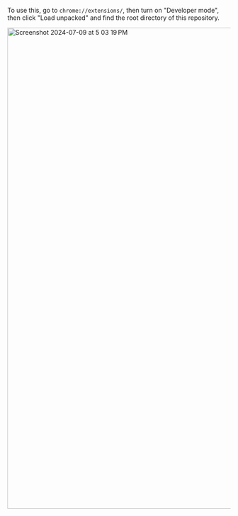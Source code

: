 To use this, go to `chrome://extensions/`, then turn on "Developer mode", then click "Load unpacked" and find the root directory of this repository.

<img width="1086" alt="Screenshot 2024-07-09 at 5 03 19 PM" src="https://github.com/rscarbel/job-application-tracking-plugin/assets/40727301/3524e9b4-42db-4e25-b9d5-c0f17c30f7f3">
